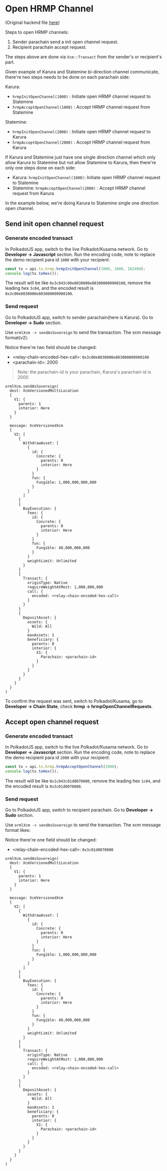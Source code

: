 # Open HRMP Channel

(Original hackmd file [here](https://hackmd.io/naPxPYPYSXOlK0L7WohVdQ?view))

Steps to open HRMP channels:

1. Sender parachain send a init open channel request.
2. Recipient parachain accept request.

The steps above are done via `Xcm::Transact` from the sender's or recipient's part.

Given example of Karura and Statemine bi-direction channel communicate, there're two steps needs to be done on each parachain side:

Karura:

* `hrmpInitOpenChannel(1000)` : Initiate open HRMP channel request to Statemine
* `hrmpAcceptOpenChannel(1000)` : Accept HRMP channel request from Statemine

Statemine:

* `hrmpInitOpenChannel(2000)` : Initiate open HRMP channel request to Karura
* `hrmpAcceptOpenChannel(2000)` : Accept HRMP channel request from Karura

If Karura and Statemine just have one single direction channel which only allow Karura to Statemine but not allow Statemine to Karura, then there're only one steps done on each side:

* Karura: `hrmpInitOpenChannel(1000)`: Initiate open HRMP channel request to Statemine
* Statemine: `hrmpAcceptOpenChannel(2000)` : Accept HRMP channel request from Karura

In the example below, we're doing Karura to Statemine single one direction open channel.

## Send init open channel request

### Generate encoded transact

In PolkadotJS app, switch to the live Polkadot/Kusama network. Go to **Developer -> Javascript** section. Run the encoding code, note to replace the demo recipient para id `1000` with your recipient:

```javascript
const tx = api.tx.hrmp.hrmpInitOpenChannel(1000, 1000, 102400);
console.log(tx.toHex());
```

The result will be like `0x3c043c00e8030000e803000000900100`, remove the leading hex `3c04`, and the encoded result is `0x3c00e8030000e803000000900100`.

### Send request

Go to PolkadotJS app, switch to sender parachain(here is Karura). Go to **Developer -> Sudo** section.

Use `ormlXcm -> sendAsSovereign` to send the transaction. The xcm message format(v2):

Notice there're two field should be changed:&#x20;

* \<relay-chain-encoded-hex-call>: `0x3c00e8030000e803000000900100`
* \<parachain-id>: 2000

> Note: the parachain-id is your parachain, Karura's parachain id is 2000

```
ormlXcm.sendAsSovereign(
  dest: XcmVersionedMultiLocation
  {
    V1: {
      parents: 1
      interior: Here
    }
  }
  
  message: XcmVersionedXcm
  {
    V2: [
      {
        WithdrawAsset: [
          {
            id: {
              Concrete: {
                parents: 0
                interior: Here
              }
            }
            fun: {
              Fungible: 1,000,000,000,000
            }
          }
        ]
      }
      {
        BuyExecution: {
          fees: {
            id: {
              Concrete: {
                parents: 0
                interior: Here
              }
            }
            fun: {
              Fungible: 40,000,000,000
            }
          }
          weightLimit: Unlimited
        }
      }
      {
        Transact: {
          originType: Native
          requireWeightAtMost: 1,000,000,000
          call: {
            encoded: <relay-chain-encoded-hex-call>
          }
        }
      }
      {
        DepositAsset: {
          assets: {
            Wild: All
          }
          maxAssets: 1
          beneficiary: {
            parents: 0
            interior: {
              X1: {
                Parachain: <parachain-id>
              }
            }
          }
        }
      }
    ]
  }
)
```

To confirm the request was sent, switch to Polkadot/Kusama, go to **Developer -> Chain State**, check **hrmp -> hrmpOpenChannelRequests**.

## Accept open channel request

### Generate encoded transact

In PolkadotJS app, switch to the live Polkadot/Kusama network. Go to **Developer -> Javascript** section. Run the encoding code, note to replace the demo recipient para id `2000` with your recipient:

```javascript
const tx = api.tx.hrmp.hrmpAcceptOpenChannel(2000);
console.log(tx.toHex());
```

The result will be like `0x1c043c01d0070000`, remove the leading hex `1c04`, and the encoded result is `0x3c01d0070000`.

### Send request

Go to PolkadotJS app, switch to recipient parachain. Go to **Developer -> Sudo** section.

Use `ormlXcm -> sendAsSovereign` to send the transaction. The xcm message format likes:

Notice there're one field should be changed:&#x20;

* \<relay-chain-encoded-hex-call>: `0x3c01d0070000`

```
ormlXcm.sendAsSovereign(
  dest: XcmVersionedMultiLocation
  {
    V1: {
      parents: 1
      interior: Here
    }
  }
  
  message: XcmVersionedXcm
  {
    V2: [
      {
        WithdrawAsset: [
          {
            id: {
              Concrete: {
                parents: 0
                interior: Here
              }
            }
            fun: {
              Fungible: 1,000,000,000,000
            }
          }
        ]
      }
      {
        BuyExecution: {
          fees: {
            id: {
              Concrete: {
                parents: 0
                interior: Here
              }
            }
            fun: {
              Fungible: 40,000,000,000
            }
          }
          weightLimit: Unlimited
        }
      }
      {
        Transact: {
          originType: Native
          requireWeightAtMost: 1,000,000,000
          call: {
            encoded: <relay-chain-encoded-hex-call>
          }
        }
      }
      {
        DepositAsset: {
          assets: {
            Wild: All
          }
          maxAssets: 1
          beneficiary: {
            parents: 0
            interior: {
              X1: {
                Parachain: <parachain-id>
              }
            }
          }
        }
      }
    ]
  }
)
```
